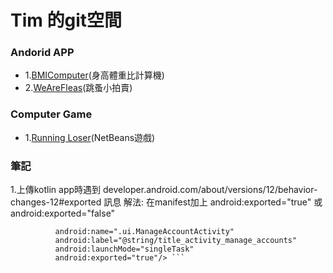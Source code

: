# Tim 的git空間
### Andorid APP

- 1.[BMIComputer](https://github.com/cc54188/cc54188.github.io/tree/main/Android%20APP/BMIComputer/app)(身高體重比計算機)
- 2.[WeAreFleas](https://github.com/cc54188/cc54188.github.io/tree/main/Android%20APP/WeAreFleas)(跳蚤小拍賣)

### Computer Game
- 1.[Running Loser](https://github.com/cc54188/cc54188.github.io/tree/main/Computer%20Game/Running%20Loser)(NetBeans遊戲)

### 筆記
1.上傳kotlin app時遇到 developer.android.com/about/versions/12/behavior-changes-12#exported 訊息
  解法: 在manifest加上 android:exported="true" 或 android:exported="false"
  ``` <activity
            android:name=".ui.ManageAccountActivity"
            android:label="@string/title_activity_manage_accounts"
            android:launchMode="singleTask"
            android:exported="true"/> ```
